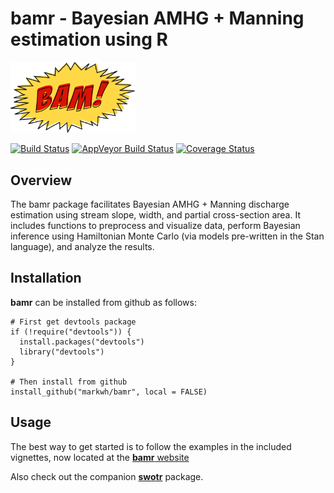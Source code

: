# bamr - Bayesian AMHG + Manning estimation using R

<img src="https://raw.githubusercontent.com/markwh/mcfli-swotr/master/logos/bamr/logo.png" width=200 alt="bamr Logo"/>

[![Build Status](https://travis-ci.org/markwh/bamr.svg?branch=master)](https://travis-ci.org/markwh/bamr) 
[![AppVeyor Build Status](https://ci.appveyor.com/api/projects/status/github/markwh/bamr?branch=master&svg=true)](https://ci.appveyor.com/project/markwh/bamr) 
[![Coverage Status](https://img.shields.io/codecov/c/github/markwh/bamr/master.svg)](https://codecov.io/github/markwh/bamr?branch=master)

## Overview

The bamr package facilitates Bayesian AMHG + Manning discharge estimation using stream slope, width, and partial cross-section area. It includes functions to preprocess and visualize data, perform Bayesian inference using Hamiltonian Monte Carlo (via models pre-written in the Stan language), and analyze the results. 

## Installation

**bamr** can be installed from github as follows:

```
# First get devtools package
if (!require("devtools")) {
  install.packages("devtools")
  library("devtools")
}

# Then install from github
install_github("markwh/bamr", local = FALSE)
```

## Usage

The best way to get started is to follow the examples in the included vignettes, now located at the [**bamr** website](https://markwh.github.io/bamr/index.html)

Also check out the companion [**swotr**](https://markwh.github.io/swotr/) package.

